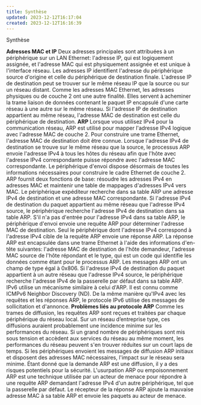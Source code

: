 ```yaml
---
title: Synthèse
updated: 2023-12-12T16:17:04
created: 2023-12-12T16:16:39
---
```


Synthèse

**Adresses MAC et IP**
Deux adresses principales sont attribuées à un périphérique sur un LAN Ethernet: l'adresse IP, qui est logiquement assignée, et l'adresse MAC qui est physiquement assignée et est unique à l'interface réseau. Les adresses IP identifient l'adresse du périphérique source d'origine et celle du périphérique de destination finale. L'adresse IP de destination peut se trouver sur le même réseau IP que la source ou sur un réseau distant. Comme les adresses MAC Ethernet, les adresses physiques ou de couche 2 ont une autre finalité. Elles servent à acheminer la trame liaison de données contenant le paquet IP encapsulé d'une carte réseau à une autre sur le même réseau. Si l'adresse IP de destination appartient au même réseau, l'adresse MAC de destination est celle du périphérique de destination.
**ARP**
Lorsque vous utilisez IPv4 pour la communication réseau, ARP est utilisé pour mapper l'adresse IPv4 logique avec l'adresse MAC de couche 2. Pour construire une trame Ethernet, l'adresse MAC de destination doit être connue. Lorsque l'adresse IPv4 de destination se trouve sur le même réseau que la source, le processus ARP envoie l'adresse IPv4 à tous les hôtes du réseau afin que l'hôte avec l'adresse IPv4 correspondante puisse répondre avec l'adresse MAC correspondante. Le périphérique d'envoi dispose désormais de toutes les informations nécessaires pour construire le cadre Ethernet de couche 2. ARP fournit deux fonctions de base: résoudre les adresses IPv4 en adresses MAC et maintenir une table de mappages d'adresses IPv4 vers MAC. Le périphérique expéditeur recherche dans sa table ARP une adresse IPv4 de destination et une adresse MAC correspondante. Si l'adresse IPv4 de destination du paquet appartient au même réseau que l'adresse IPv4 source, le périphérique recherche l'adresse IPv4 de destination dans sa table ARP. S'il n'a pas d'entrée pour l'adresse IPv4 dans sa table ARP, le périphérique d'envoi envoie une requête ARP pour déterminer l'adresse MAC de destination. Seul le périphérique dont l'adresse IPv4 correspond à l'adresse IPv4 cible de la requête ARP envoie une réponse ARP. La réponse ARP est encapsulée dans une trame Ethernet à l'aide des informations d'en-tête suivantes: l'adresse MAC de destination de l'hôte demandeur, l'adresse MAC source de l'hôte répondant et le type, qui est un code qui identifie les données comme étant pour le processus ARP. Les messages ARP ont un champ de type égal à 0x806. Si l'adresse IPv4 de destination du paquet appartient à un autre réseau que l'adresse IPv4 source, le périphérique recherche l'adresse IPv4 de la passerelle par défaut dans sa table ARP. IPv6 utilise un mécanisme similaire à celui d'ARP. Il est connu comme ICMPv6 Neighbor Discovery (ND). De la même manière qu'IPv4 avec les requêtes et les réponses ARP, le protocole IPv6 utilise des messages de sollicitation et d'annonce.
**Problèmes liés au protocole ARP**
Comme les trames de diffusion, les requêtes ARP sont reçues et traitées par chaque périphérique du réseau local. Sur un réseau d’entreprise type, ces diffusions auraient probablement une incidence minime sur les performances du réseau. Si un grand nombre de périphériques sont mis sous tension et accèdent aux services du réseau au même moment, les performances du réseau peuvent s'en trouver réduites sur un court laps de temps. Si les périphériques envoient les messages de diffusion ARP initiaux et disposent des adresses MAC nécessaires, l'impact sur le réseau sera minime. Étant donné que la demande ARP est une diffusion, il y a des risques potentiels pour la sécurité. L'usurpation ARP ou empoisonnement ARP est une technique utilisée par un acteur de menace pour répondre à une requête ARP demandant l'adresse IPv4 d'un autre périphérique, tel que la passerelle par défaut. Le récepteur de la réponse ARP ajoute la mauvaise adresse MAC à sa table ARP et envoie les paquets au acteur de menace.
